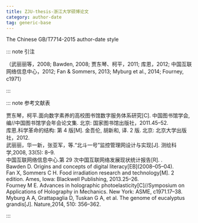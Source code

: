```yaml
---
title: ZJU-thesis-浙江大学硕博论文
category: author-date
tag: generic-base
---
```


<!-- 此文件由脚本自动生成，请勿手动修改！ -->

The Chinese GB/T7714-2015 author-date style


::: note 引注

（武丽丽等，2008; Bawden, 2008; 贾东琴、柯平，2011; 库恩，2012; 中国互联网络信息中心，2012; Fan &#38; Sommers, 2013; Myburg et al., 2014; Fourney, c1971）

:::



::: note 参考文献表

  <div class="csl-bib-body">
  <div class="csl-entry second-field-align-undefined " >贾东琴，柯平.面向数字素养的高校图书馆数字服务体系研究[C]. 中国图书馆学会, 编//中国图书馆学会年会论文集. 北京: 国家图书馆出版社，2011.45–52.</div> 
  <div class="csl-entry second-field-align-undefined " >库恩.科学革命的结构: 第 4 版[M]. 金吾伦, 胡新和, 译. 2 版. 北京: 北京大学出版社，2012.</div> 
  <div class="csl-entry second-field-align-undefined " >武丽丽，华一新，张亚军，等.“北斗一号”监控管理网设计与实现[J]. 测绘科学,2008, 33(5): 8–9.</div> 
  <div class="csl-entry second-field-align-undefined " >中国互联网络信息中心.第 29 次中国互联网络发展现状统计报告[R]. .</div> 
  <div class="csl-entry second-field-align-undefined " >Bawden D. Origins and concepts of digital literacy[EB](2008–05–04).</div> 
  <div class="csl-entry second-field-align-undefined " >Fan X, Sommers C H. Food irradiation research and technology[M]. 2 edition. Ames, Iowa: Blackwell Publishing, 2013.25–26.</div> 
  <div class="csl-entry second-field-align-undefined " >Fourney M E. Advances in holographic photoelasticity[C]//Symposium on Applications of Holography in Mechanics. New York: ASME, c1971.17–38.</div> 
  <div class="csl-entry second-field-align-undefined " >Myburg A A, Grattapaglia D, Tuskan G A, et al. The genome of eucalyptus grandis[J]. <i><span style="font-style:normal;">Nature</span></i>,2014, 510: 356–362.</div> 
  </div>


:::

<!-- more -->